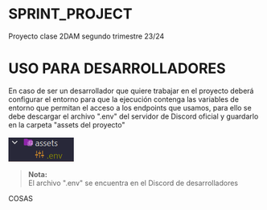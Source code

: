 # SPRINT_PROJECT
Proyecto clase 2DAM segundo trimestre 23/24
# USO PARA DESARROLLADORES
En caso de ser un desarrollador que quiere trabajar en el proyecto deberá configurar el entorno 
para que la ejecución contenga las variables de entorno que permitan el acceso a los endpoints que 
usamos, para ello se debe descargar el archivo ".env" del servidor de Discord oficial y guardarlo 
en la carpeta "assets del proyecto"</br></br>
![assets_env_screenshot](static/assets_env_screenshot.png)

> **Nota:** </br>
> El archivo ".env" se encuentra en el Discord de desarrolladores

COSAS